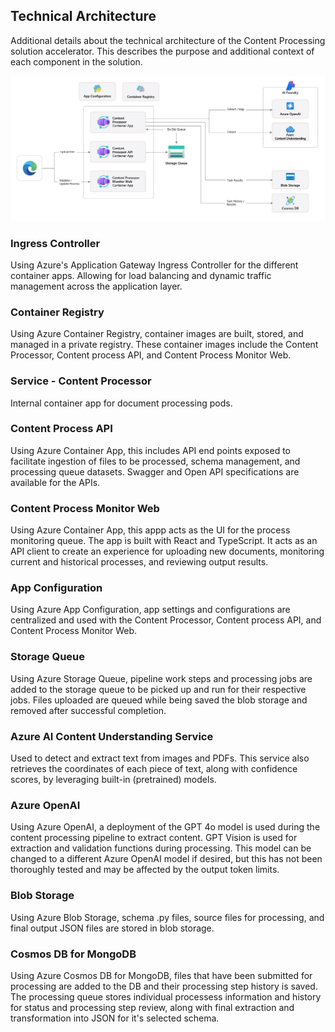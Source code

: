 ## Technical Architecture

Additional details about the technical architecture of the Content Processing solution accelerator. This describes the purpose and additional context of each component in the solution.

![image](./Images/ReadMe/solution-architecture.png)


### Ingress Controller
Using Azure's Application Gateway Ingress Controller for the different container apps. Allowing for load balancing and dynamic traffic management across the application layer.

### Container Registry
Using Azure Container Registry, container images are built, stored, and managed in a private registry. These container images include the Content Processor, Content process API, and Content Process Monitor Web.

### Service - Content Processor
Internal container app for document processing pods.

### Content Process API
Using Azure Container App, this includes API end points exposed to facilitate ingestion of files to be processed, schema management, and processing queue datasets. Swagger and Open API specifications are available for the APIs.

### Content Process Monitor Web
Using Azure Container App, this appp acts as the UI for the process monitoring queue. The app is built with React and TypeScript. It acts as an API client to create an experience for uploading new documents, monitoring current and historical processes, and reviewing output results.


### App Configuration
Using Azure App Configuration, app settings and configurations are centralized and used with the Content Processor, Content process API, and Content Process Monitor Web.

### Storage Queue
Using Azure Storage Queue, pipeline work steps and processing jobs are added to the storage queue to be picked up and run for their respective jobs. Files uploaded are queued while being saved the blob storage and removed after successful completion. 

### Azure AI Content Understanding Service
Used to detect and extract text from images and PDFs. This service also retrieves the coordinates of each piece of text, along with confidence scores, by leveraging built-in (pretrained) models.

### Azure OpenAI
Using Azure OpenAI, a deployment of the GPT 4o model is used during the content processing pipeline to extract content. GPT Vision is used for extraction and validation functions during processing. This model can be changed to a different Azure OpenAI model if desired, but this has not been thoroughly tested and may be affected by the output token limits.

### Blob Storage
Using Azure Blob Storage, schema .py files, source files for processing, and final output JSON files are stored in blob storage.


### Cosmos DB for MongoDB
Using Azure Cosmos DB for MongoDB, files that have been submitted for processing are added to the DB and their processing step history is saved. The processing queue stores individual processess information and history for status and processing step review, along with final extraction and transformation into JSON for it's selected schema.